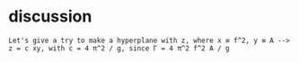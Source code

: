 # discussion


```
Let's give a try to make a hyperplane with z, where x ≡ f^2, y ≡ A --> z = c xy, with c = 4 π^2 / g, since Γ = 4 π^2 f^2 A / g
```
